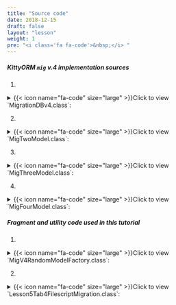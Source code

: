 ```yaml
---
title: "Source code"
date: 2018-12-15
draft: false
layout: "lesson"
weight: 1
pre: "<i class='fa fa-code'>&nbsp;</i> "
---
```

##### KittyORM `mig` v.4 implementation sources

1. 
<details> 
  <summary>{{< icon name="fa-code" size="large" >}}Click to view `MigrationDBv4.class`: </summary>
{{< highlight java "linenos=inline, linenostart=1">}}
@KITTY_DATABASE(
        isLoggingOn = false,
        isProductionOn = true,
        isKittyDexUtilLoggingEnabled = false,
        databaseName = "mig",
        domainPackageNames = {"net.akaish.kittyormdemo.sqlite.migrations.migv4"},
        databaseVersion = 4,
        logTag = MigrationDBv4.LTAG
)
@KITTY_DATABASE_REGISTRY(
        domainModels = {
                net.akaish.kittyormdemo.sqlite.migrations.migv4.MigTwoModel.class,
                net.akaish.kittyormdemo.sqlite.migrations.migv4.MigThreeModel.class,
                net.akaish.kittyormdemo.sqlite.migrations.migv4.MigFourModel.class
        }
)
@KITTY_DATABASE_HELPER(
        onUpgradeBehavior = KITTY_DATABASE_HELPER.UpgradeBehavior.USE_FILE_MIGRATIONS
)
public class MigrationDBv4 extends KittyDatabase {

    public static final String LTAG = "MIGv4";

    /**
     * KittyORM main database class that represents bootstrap and holder for all related with database
     * components.
     *
     * @param ctx
     */
    public MigrationDBv4(Context ctx) {
        super(ctx);
    }
}
{{< /highlight >}} 
</details>

2. 
<details> 
  <summary>{{< icon name="fa-code" size="large" >}}Click to view `MigTwoModel.class`: </summary>
{{< highlight java "linenos=inline, linenostart=1">}}
@KITTY_TABLE(
        tableName = "mig_two"
)
public class MigTwoModel extends KittyModel {

    @KITTY_COLUMN(
            columnOrder = 0,
            isIPK = true
    )
    public Long id;

    @KITTY_COLUMN(
            columnOrder = 1
    )
    public Long migOneReference;

    @KITTY_COLUMN(columnOrder = 2)
    public Animals someAnimal;

    @KITTY_COLUMN(
            columnOrder = 3,
            columnAffinity = TypeAffinities.TEXT
    )
    @KITTY_COLUMN_SERIALIZATION
    public AnimalSounds someAnimalSound;

    String someAnimalSoundSerialize() {
        if(someAnimalSound == null) return null;
        return new GsonBuilder().create().toJson(someAnimalSound);
    }

    AnimalSounds someAnimalSoundDeserialize(String cvData) {
        if(cvData == null) return null;
        if(cvData.length() == 0) return null;
        return new GsonBuilder().create().fromJson(cvData, AnimalSounds.class);
    }

    @Override
    public String toString() {
        return new StringBuilder(64)
                .append("[ id = ")
                .append(id)
                .append(" ; migOneReference = ")
                .append(migOneReference)
                .append(" ; someAnimal = ")
                .append(someAnimal)
                .append(" ; someAnimalSound = ")
                .append(someAnimalSoundSerialize())
                .append(" ] ").toString();
    }
}
{{< /highlight >}} 
</details>

3. 
<details> 
  <summary>{{< icon name="fa-code" size="large" >}}Click to view `MigThreeModel.class`: </summary>
{{< highlight java "linenos=inline, linenostart=1">}}
@KITTY_TABLE(tableName = "mig_three")
public class MigThreeModel extends KittyModel {

    @KITTY_COLUMN(
            columnOrder = 0,
            isIPK = true
    )
    public Long id;

    @KITTY_COLUMN(
            columnOrder = 1,
            columnName = "new_sv_name"
    )
    @NOT_NULL
    @DEFAULT(
            literalValue = "'Something random'"
    )
    public String someValue;

    @KITTY_COLUMN(columnOrder = 2)
    @DEFAULT(signedInteger = 22)
    @ONE_COLUMN_INDEX(indexName = "m3_rnd_long")
    public Long randomLong;

    public String toString() {
        return new StringBuilder(32)
                .append("[ id = ")
                .append(id)
                .append(" ; someValue = ")
                .append(someValue)
                .append(" ; randomLong = ")
                .append(randomLong)
                .append(" ]").toString();
    }
}
{{< /highlight >}} 
</details>

4. 
<details> 
  <summary>{{< icon name="fa-code" size="large" >}}Click to view `MigFourModel.class`: </summary>
{{< highlight java "linenos=inline, linenostart=1">}}
@KITTY_TABLE(tableName = "mig_four")
public class MigFourModel extends KittyModel {

    @KITTY_COLUMN(
            columnOrder = 0,
            isIPK = true)
    public Long id;

    @KITTY_COLUMN(columnOrder = 1)
    @FOREIGN_KEY(
            reference = @FOREIGN_KEY_REFERENCE(
                    foreignTableName = "mig_three",
                    foreignTableColumns = {"id"}
            )
    )
    @NOT_NULL
    public Long migThreeReference;

    @KITTY_COLUMN(columnOrder = 2)
    @FOREIGN_KEY(
            reference = @FOREIGN_KEY_REFERENCE(
                    foreignTableName = "mig_two",
                    foreignTableColumns = {"id"}
            )
    )
    @NOT_NULL
    public Long migTwoReference;

    @KITTY_COLUMN(columnOrder = 3)
    @NOT_NULL
    @DEFAULT(
            predefinedLiteralValue = LiteralValues.CURRENT_DATE
    )
    public Date creationDate;

    @Override
    public String toString() {
        return new StringBuilder(64)
                .append("[ id = ")
                .append(id)
                .append(" ; migThreeReferecnde = ")
                .append(migThreeReference)
                .append(" ; migTwoReference = ")
                .append(migTwoReference)
                .append(" ; creationDate = ")
                .append(creationDate)
                .append(" ]").toString();
    }
}
{{< /highlight >}} 
</details>

##### Fragment and utility code used in this tutorial

1. 
<details> 
  <summary>{{< icon name="fa-code" size="large" >}}Click to view `MigV4RandomModelFactory.class`: </summary>
{{< highlight java "linenos=inline, linenostart=1">}}
public class MigV4RandomModelFactory {

    final Context context;
    final Random rnd;

    private final SparseArray<String> randomAnimalSays = new SparseArray<>();
    private final SparseArray<String> randomAnimalLocalizedName = new SparseArray<>();

    public MigV4RandomModelFactory(Context ctx) {
        this.context = ctx;
        this.rnd = new Random();

        // Lol, getContext().getString() method is fucking slow, calling for each new random model this method twice causes 55% of all execution time of generating new random model (!)
        // Right now getting those string causes only 14% of execution time
        randomAnimalSays.append(Animals.getLocalizedAnimalSaysResource(Animals.BEAR), context.getString(Animals.getLocalizedAnimalSaysResource(Animals.BEAR)));
        randomAnimalSays.append(Animals.getLocalizedAnimalSaysResource(Animals.CAT), context.getString(Animals.getLocalizedAnimalSaysResource(Animals.CAT)));
        randomAnimalSays.append(Animals.getLocalizedAnimalSaysResource(Animals.DOG), context.getString(Animals.getLocalizedAnimalSaysResource(Animals.DOG)));
        randomAnimalSays.append(Animals.getLocalizedAnimalSaysResource(Animals.GOAT), context.getString(Animals.getLocalizedAnimalSaysResource(Animals.GOAT)));
        randomAnimalSays.append(Animals.getLocalizedAnimalSaysResource(Animals.LION), context.getString(Animals.getLocalizedAnimalSaysResource(Animals.LION)));
        randomAnimalSays.append(Animals.getLocalizedAnimalSaysResource(Animals.SHEEP), context.getString(Animals.getLocalizedAnimalSaysResource(Animals.SHEEP)));
        randomAnimalSays.append(Animals.getLocalizedAnimalSaysResource(Animals.TIGER), context.getString(Animals.getLocalizedAnimalSaysResource(Animals.TIGER)));
        randomAnimalSays.append(Animals.getLocalizedAnimalSaysResource(Animals.WOLF), context.getString(Animals.getLocalizedAnimalSaysResource(Animals.WOLF)));


        randomAnimalLocalizedName.append(Animals.getLocalizedAnimalNameResource(Animals.BEAR), context.getString(Animals.getLocalizedAnimalNameResource(Animals.BEAR)));
        randomAnimalLocalizedName.append(Animals.getLocalizedAnimalNameResource(Animals.CAT), context.getString(Animals.getLocalizedAnimalNameResource(Animals.CAT)));
        randomAnimalLocalizedName.append(Animals.getLocalizedAnimalNameResource(Animals.DOG), context.getString(Animals.getLocalizedAnimalNameResource(Animals.DOG)));
        randomAnimalLocalizedName.append(Animals.getLocalizedAnimalNameResource(Animals.GOAT), context.getString(Animals.getLocalizedAnimalNameResource(Animals.GOAT)));
        randomAnimalLocalizedName.append(Animals.getLocalizedAnimalNameResource(Animals.LION), context.getString(Animals.getLocalizedAnimalNameResource(Animals.LION)));
        randomAnimalLocalizedName.append(Animals.getLocalizedAnimalNameResource(Animals.SHEEP), context.getString(Animals.getLocalizedAnimalNameResource(Animals.SHEEP)));
        randomAnimalLocalizedName.append(Animals.getLocalizedAnimalNameResource(Animals.TIGER), context.getString(Animals.getLocalizedAnimalNameResource(Animals.TIGER)));
        randomAnimalLocalizedName.append(Animals.getLocalizedAnimalNameResource(Animals.WOLF), context.getString(Animals.getLocalizedAnimalNameResource(Animals.WOLF)));
    }

    public MigTwoModel newM2RndModel() {
        MigTwoModel model = new MigTwoModel();
        model.someAnimal = Animals.rndAnimal(rnd);
        model.migOneReference = rnd.nextLong();
        AnimalSounds animalSounds = new AnimalSounds();
        animalSounds.animalName = randomAnimalLocalizedName.get(Animals.getLocalizedAnimalNameResource(model.someAnimal));
        animalSounds.animalSounds = randomAnimalSays.get(Animals.getLocalizedAnimalSaysResource(model.someAnimal));
        model.someAnimalSound = animalSounds;
        return model;
    }

    static final String[] M3_SOME_VALUES = {"One", "Apple", "Wolf", "Plane", "Name", "Fear of being alone", "Despair", "Death", "Do not look for meaning where it is not"};

    public MigThreeModel newM3RndModel() {
        return newM3RndModel(rnd.nextBoolean());
    }

    public MigThreeModel newM3RndModel(boolean setDefaultValue) {
        MigThreeModel model = new MigThreeModel();
        if(setDefaultValue)
            model.setFieldExclusion("someValue");
        else
            model.someValue = M3_SOME_VALUES[rnd.nextInt(M3_SOME_VALUES.length)];
        model.randomLong = rnd.nextLong();
        return model;
    }

    public MigFourModel newM4RndModel(List<MigThreeModel> mig3Models, List<MigTwoModel> mig2Models) {
        if(mig2Models == null || mig3Models == null) {
            throw new IllegalArgumentException("M4RMF#newM4RndModel bad collections provided!");
        }
        if(mig2Models.size() == 0 || mig3Models.size() == 0) {
            throw new IllegalArgumentException("M4RMF#newM4RndModel bad collections provided!");
        }
        return newM4RndModel(
                rnd.nextBoolean(),
                mig2Models.get(rnd.nextInt(mig2Models.size())).id,
                mig3Models.get(rnd.nextInt(mig3Models.size())).id
        );
    }

    public MigFourModel newM4RndModel(boolean setDefaultValue, Long mig2reference, Long mig3reference) {
        if(mig2reference == null || mig3reference == null)
            throw new IllegalArgumentException("M4RMF#newM4RndModel bad references id provided!");
        MigFourModel model = new MigFourModel();
        model.migThreeReference = mig3reference;
        model.migTwoReference = mig2reference;
        if(setDefaultValue)
            model.setFieldExclusion("creationDate");
        else
            model.creationDate = new Date(System.currentTimeMillis());
        return model;
    }
}
{{< /highlight >}} 
</details>

2. 
<details> 
  <summary>{{< icon name="fa-code" size="large" >}}Click to view `Lesson5Tab4FilescriptMigration.class`: </summary>
{{< highlight java "linenos=inline, linenostart=1">}}
public class Lesson5Tab4FilescriptMigration extends Lesson5BaseFragment {

    private MigrationDBv4 databaseV4;
    private SharedPreferencesMigDB sf;

    private Button insertRandomButton;
    private Button clearTableButton;
    private Button deleteDatabaseButton;

    private ListView eventsListView;

    private TextView statusTV;

    private MigDatabaseState mdbState;

    final static int DB_IMPLEMENTATION_VERSION = 4;
    final static int TABLE_AMOUNT = 3;

    public Lesson5Tab4FilescriptMigration() {}

    @Override
    public View onCreateView(LayoutInflater inflater, ViewGroup container, Bundle savedInstanceState) {
        View rootView = inflater.inflate(R.layout.lesson5_tab4_file_migrations, container, false);

        insertRandomButton = rootView.findViewById(R.id.l5_t4_go_button);
        clearTableButton = rootView.findViewById(R.id.l5_t4_clear_button);
        deleteDatabaseButton = rootView.findViewById(R.id.l5_t4_delete_database_button);

        eventsListView = rootView.findViewById(R.id.l5_t4_actions);

        insertRandomButton.setOnClickListener(new View.OnClickListener() {
            @Override
            public void onClick(View v) {
                insert25RND();
            }
        });

        clearTableButton.setOnClickListener(new View.OnClickListener() {
            @Override
            public void onClick(View v) {
                clearTable();
            }
        });

        deleteDatabaseButton.setOnClickListener(new View.OnClickListener() {
            @Override
            public void onClick(View v) {
                deleteDatabase();
            }
        });

        statusTV = rootView.findViewById(R.id.l5_t4_status);


        setUpExpandedList(
                rootView,
                R.id._l5_t4_expanded_panel_list,
                R.id._l5_t4_expanded_panel_text,
                R.string._l5_t4_expanded_text_pattern
        );

        reloadTableExpandedList();
        reloadStatus();
        return rootView;
    }

    public MigDatabaseState getMdbState(Context context, int implVersion, String[] tables) {
        if(mdbState != null) return mdbState;
        mdbState = new MigDatabaseState(implVersion, tables, context, getSf());
        return mdbState;
    }

    public void reloadStatus() {
        if(statusTV != null) {
            statusTV.setText(getMdbState(getContext(), DB_IMPLEMENTATION_VERSION, new String[] {M1M2TN, M1M3TN, M1M4TN}).toString());
        }
    }


    @Override
    public void onVisible() {
        reloadTableExpandedList();
        reloadStatus();
    }

    private SharedPreferencesMigDB getSf() {
        if(sf != null) return sf;
        sf = new SharedPreferencesMigDB(getContext());
        return sf;
    }

    private MigrationDBv4 getDatabase() {
        // retrieving existing database after upgrade -> downgrade would cause onUpgrade() script would be run after mapper fetching
        databaseV4 = new MigrationDBv4(getContext());
        return databaseV4;
    }

    private void insert25RND() {
        new InsertRandomAsync().execute(0l);
        //new TestCPK().execute();
    }

    private void clearTable() {
        new WipeAsync().execute(0l);
    }

    private void deleteDatabase() {
        new DeleteDatabaseAsync().execute(0l);
    }

    private void reloadTableExpandedList() {
        new ReloadTableAsync().execute(0l);
    }

    @Override
    protected int snackbarMessageResource() {
        return R.string._l5_t4_snackbar_message;
    }



    // Asyncs

    class ReloadTableAsync extends AsyncTask<Long, Long, List<String>> {

        @Override
        protected List<String> doInBackground(Long... params) {
            LinkedList<String> toListView = new LinkedList<>();
            if(getSf().isDatabaseCreated() && !getSf().isDatabaseDeletedManually() && getSf().currentMigDBVersion() == DB_IMPLEMENTATION_VERSION) {
                // T4
                KittyMapper mapper = getDatabase().getMapper(MigFourModel.class);
                List<MigFourModel> m1Models = mapper.findAll();
                mapper.close();
                // T2
                KittyMapper mapperT2 = getDatabase().getMapper(MigTwoModel.class);
                List<MigTwoModel> m2Models = mapperT2.findAll();
                mapper.close();
                // T3
                KittyMapper mapperT3 = getDatabase().getMapper(MigThreeModel.class);
                List<MigThreeModel> m3Models = mapperT3.findAll();
                mapper.close();

                if(m1Models == null) {
                    toListView.addLast(format(getContext().getString(R.string._l5_t4_m4_db), 0));
                } else {
                    toListView.addLast(format(getContext().getString(R.string._l5_t4_m4_db), m1Models.size()));
                    Iterator<MigFourModel> mI = m1Models.iterator();
                    while (mI.hasNext()) {
                        toListView.addLast(mI.next().toString());
                    }
                }
                if(m2Models == null) {
                    toListView.addLast(format(getContext().getString(R.string._l5_t4_m2_db), 0));
                } else {
                    toListView.addLast(format(getContext().getString(R.string._l5_t4_m2_db), m2Models.size()));
                    Iterator<MigTwoModel> mI = m2Models.iterator();
                    while (mI.hasNext()) {
                        toListView.addLast(mI.next().toString());
                    }
                }
                if(m3Models == null) {
                    toListView.addLast(format(getContext().getString(R.string._l5_t4_m3_db), 0));
                } else {
                    toListView.addLast(format(getContext().getString(R.string._l5_t4_m3_db), m2Models.size()));
                    Iterator<MigThreeModel> mI = m3Models.iterator();
                    while (mI.hasNext()) {
                        toListView.addLast(mI.next().toString());
                    }
                }
                return toListView;
            } else {
                if(!getSf().isDatabaseCreated() || getSf().isDatabaseDeletedManually()) {
                    toListView.addLast(getString(R.string._l5_t4_m1_db_doesnt_exist));
                    return toListView;
                } else {
                    toListView.addLast(format(getString(R.string._l5_t4_m1_db_has_different_version), getSf().currentMigDBVersion()));
                    return toListView;
                }
            }
        }

        @Override
        protected void onPostExecute(List<String> result) {
            int tableAmount = TABLE_AMOUNT;
            if(getSf().isDatabaseDeletedManually() || !getSf().isDatabaseCreated() || getSf().currentMigDBVersion() != DB_IMPLEMENTATION_VERSION)
                tableAmount = 0;
            if(result != null) {
                events.setAdapter(new MigAdapter(getContext(), result));
                int recordsAmount = result.size() - tableAmount;
                if(tableAmount == 0)
                    recordsAmount = 0;
                expandedTitle.setText(format(expandeddTitlePattern, recordsAmount, tableAmount));
            } else {
                events.setAdapter(new MigAdapter(getContext(), new LinkedList<String>()));
                expandedTitle.setText(format(expandeddTitlePattern, 0, tableAmount));
            }
        }
    }

    private static final String ERR_STRING_WIPE = "Lesson5tab4WipeDataError, see exception details!";

    class WipeAsync extends AsyncTask<Long, Long, WipeAsyncResult> {

        ProgressDialog dialog;

        @Override
        protected void onPreExecute() {
            dialog = ProgressDialog.show(
                    getLessonActivity(),
                    getString(R.string._l5_t4_running_requested_operation_pg_title),
                    getString(R.string._l5_t4_running_requested_operation_pg_body)
            );
            dialog.setCancelable(false);
        }

        @Override
        protected WipeAsyncResult doInBackground(Long... params) {
            if(getSf().isDatabaseCreated() && !getSf().isDatabaseDeletedManually() && getSf().currentMigDBVersion() == DB_IMPLEMENTATION_VERSION) {
                try {
                    KittyMapper mapper4 = getDatabase().getMapper(MigFourModel.class);
                    KittyMapper mapper2 = getDatabase().getMapper(MigTwoModel.class);
                    KittyMapper mapper3 = getDatabase().getMapper(MigThreeModel.class);
                    long recordsCount = mapper4.countAll() + mapper2.countAll() + mapper3.countAll();
                    long affected = mapper4.deleteAll() + mapper2.deleteAll() + mapper3.deleteAll();
                    mapper4.close(); mapper2.close(); mapper3.close();
                    return new WipeAsyncResult(true, false, DB_IMPLEMENTATION_VERSION, affected, recordsCount);
                } catch (Exception e) {
                    Log.e(MigrationDBv4.LTAG, ERR_STRING_WIPE, e);
                    if (e instanceof KittyRuntimeException) {
                        if (((KittyRuntimeException) e).getNestedException() != null) {
                            Log.e(MigrationDBv4.LTAG, ERR_STRING_WIPE, ((KittyRuntimeException) e).getNestedException());
                        }
                    }
                    return new WipeAsyncResult(true, false, DB_IMPLEMENTATION_VERSION, -1l, -1l);
                }
            } else {
                return new WipeAsyncResult(
                        getSf().isDatabaseCreated(),
                        getSf().isDatabaseDeletedManually(),
                        getSf().currentMigDBVersion(),
                        -1l, -1l);
            }
        }

        @Override
        protected void onPostExecute(WipeAsyncResult result) {
            dialog.cancel();

            if (eventsListView != null) {
                eventsListView.setAdapter(new BasicArrayAdapter(getContext(), new LinkedList<String>()));
                eventsListView.setOnTouchListener(new View.OnTouchListener() {

                    // Setting on Touch Listener for handling the touch inside ScrollView
                    @Override
                    public boolean onTouch(View v, MotionEvent event) {
                        // Disallow the touch request for parent scroll on touch of child view
                        v.getParent().requestDisallowInterceptTouchEvent(true);
                        return false;
                    }
                });

                if(!result.isCreated) {
                    ((BasicArrayAdapter) eventsListView.getAdapter()).addItemLast(getString(R.string._l5_op_not_existing));
                } else if (result.isDeleted) {
                    ((BasicArrayAdapter) eventsListView.getAdapter()).addItemLast(getString(R.string._l5_op_deleted));
                } else if (result.dbVersion != DB_IMPLEMENTATION_VERSION) {
                    if(result.dbVersion < 1) {
                        ((BasicArrayAdapter) eventsListView.getAdapter()).addItemLast(format(getString(R.string._l5_op_mig_version_is_lower), result.dbVersion, DB_IMPLEMENTATION_VERSION));
                    } else {
                        ((BasicArrayAdapter) eventsListView.getAdapter()).addItemLast(format(getString(R.string._l5_op_mig_version_is_higher), result.dbVersion, DB_IMPLEMENTATION_VERSION));
                    }
                } else if (result.recordsCount > -1 && result.affectedRows > -1) {
                    ((BasicArrayAdapter) eventsListView.getAdapter()).addItemLast(format(getString(R.string._l5_t4_count_to_events), result.recordsCount));
                    ((BasicArrayAdapter) eventsListView.getAdapter()).addItemLast(format(getString(R.string._l5_t4_deleted_to_events), result.affectedRows));
                } else {
                    ((BasicArrayAdapter) eventsListView.getAdapter()).addItemLast(getString(R.string._l5_t4_error_event));
                }
                ((BasicArrayAdapter) eventsListView.getAdapter()).notifyDataSetChanged();
                reloadTableExpandedList();
                reloadStatus();
            }
        }
    }

    class WipeAsyncResult {
        boolean isCreated;
        boolean isDeleted;
        int dbVersion;
        Long affectedRows;
        Long recordsCount;

        public WipeAsyncResult(boolean isCreated, boolean isDeleted, int dbVersion,
                               Long affectedRows, Long recordsCount) {
            this.isCreated = isCreated;
            this.isDeleted = isDeleted;
            this.dbVersion = dbVersion;
            this.affectedRows = affectedRows;
            this.recordsCount = recordsCount;
        }
    }

    static final int INSERT_AMOUNT = 25;
    static final int INSERT_FK_AMOUNT = 10;

    static final String ERR_INSERT_RND = "Lesson5tab4InsertRNDDataError, see exception details!";

    // TEST COMPLEX PK
    class TestCPK extends AsyncTask<Void, Void, Long> {

        /**
         * Override this method to perform a computation on a background thread. The
         * specified parameters are the parameters passed to {@link #execute}
         * by the caller of this task.
         * <p>
         * This method can call {@link #publishProgress} to publish updates
         * on the UI thread.
         *
         * @param voids The parameters of the task.
         * @return A result, defined by the subclass of this task.
         * @see #onPreExecute()
         * @see #onPostExecute
         * @see #publishProgress
         */
        @Override
        protected Long doInBackground(Void... voids) {
            KittyMapper mapper = getDatabase().getMapper(MigFiveModel.class);
            MigFiveModel m1 = new MigFiveModel();
            MigFiveModel m2 = new MigFiveModel();
            MigFiveModel m3 = new MigFiveModel();

            m1.ipkUniqueString = UUID.randomUUID().toString();
            m2.ipkUniqueString = UUID.randomUUID().toString();
            m3.ipkUniqueString = UUID.randomUUID().toString();

            m1.someStr = "STR1";
            m2.someStr = "STR2";
            m3.someStr = "STR3";

            mapper.save(m1);
            mapper.save(m2);
            mapper.save(m3);

            Log.e("CPK test 0", " count = "+mapper.countAll());

            SQLiteCondition sqLiteCondition = new SQLiteConditionBuilder()
                                                .addField("ipk_str")
                                                .addSQLOperator(SQLiteOperator.EQUAL)
                                                .addValue(m3.ipkUniqueString)
                                                .build();
            MigFiveModel m3FromDB = (MigFiveModel) mapper.findWhere(sqLiteCondition).get(0);
            Log.e("CPK test 1", m3FromDB.toString());
            m3FromDB.someStr = "modified";

            mapper.save(m3FromDB);

            SQLiteCondition sqLiteCondition2 = new SQLiteConditionBuilder()
                                                    .addField("some_str")
                                                    .addSQLOperator(SQLiteOperator.EQUAL)
                                                    .addValue("modified")
                                                    .build();
            MigFiveModel m3FromDBM = (MigFiveModel) mapper.findWhere(sqLiteCondition2).get(0);
            Log.e("CPK test 2", m3FromDB.toString());

            Log.e("CPK test 3", " count = "+mapper.countAll());

            mapper.deleteAll();
            return null;
        }
    }

    class InsertRandomAsync extends AsyncTask<Long, Long, InsertRandomResults> {
        ProgressDialog dialog;

        @Override
        protected void onPreExecute() {
            dialog = ProgressDialog.show(
                    getLessonActivity(),
                    getString(R.string._l5_t4_running_requested_operation_pg_title),
                    getString(R.string._l5_t4_running_requested_operation_pg_body)
            );
            dialog.setCancelable(false);
        }

        @Override
        protected InsertRandomResults doInBackground(Long... strings) {
//            File destinationFile = getContext().getFilesDir();
//            KittyUtils.copyDirectoryFromAssetsToFS(getContext(), KittyNamingUtils.ASSETS_URI_START + "kittysqliteorm", destinationFile);
//            if(true) return null;
            if(getSf().currentMigDBVersion() > DB_IMPLEMENTATION_VERSION) {
                return new InsertRandomResults(
                        null,
                        null,
                        null,
                        -1l,
                        -1l,
                        -1l,
                        false,
                        getSf().currentMigDBVersion()
                );
            } else {
                try {
                    KittyMapper mapper4 = getDatabase().getMapper(MigFourModel.class);
                    KittyMapper mapper2 = getDatabase().getMapper(MigTwoModel.class);
                    KittyMapper mapper3 = getDatabase().getMapper(MigThreeModel.class);
                    long recordsCount = mapper4.countAll() + mapper2.countAll() + mapper3.countAll();

                    boolean deleteData = getSf().currentMigDBVersion() == DB_IMPLEMENTATION_VERSION;

                    long affected;

                    if(deleteData)
                        affected = mapper4.deleteAll() + mapper2.deleteAll() + mapper3.deleteAll();
                    else
                        affected = 0l;

                    LinkedList<MigFourModel> modelsToInsert = new LinkedList<>();
                    LinkedList<MigTwoModel> models2ToInsert = new LinkedList<>();
                    LinkedList<MigThreeModel> models3ToInsert = new LinkedList<>();

                    getSf().setDatabaseCreated(true);
                    getSf().setCurrentMigDBVersion(DB_IMPLEMENTATION_VERSION);
                    getSf().setDatabaseDeletedManually(false);

                    MigV4RandomModelFactory factory = new MigV4RandomModelFactory(getContext());

                    for (int i = 0; i < INSERT_AMOUNT; i++) {
                        MigTwoModel m = factory.newM2RndModel();
                        models2ToInsert.addLast(m);
                    }
                    mapper2.insertInTransaction(models2ToInsert);
                    List<MigTwoModel> models2 = mapper2.findAll();
                    LinkedList<String> out2 = new LinkedList<>();
                    Iterator<MigTwoModel> mI2 = models2.iterator();
                    while (mI2.hasNext()) {
                        out2.addLast(mI2.next().toString());
                    }

                    for (int i = 0; i < INSERT_AMOUNT; i++) {
                        MigThreeModel m = factory.newM3RndModel();
                        models3ToInsert.addLast(m);
                    }
                    mapper3.insertInTransaction(models3ToInsert);
                    List<MigThreeModel> models3 = mapper3.findAll();
                    LinkedList<String> out3 = new LinkedList<>();
                    Iterator<MigThreeModel> mI3 = models3.iterator();
                    while (mI3.hasNext()) {
                        out3.addLast(mI3.next().toString());
                    }

                    for (int i = 0; i < INSERT_FK_AMOUNT; i++) {
                        MigFourModel m = factory.newM4RndModel(models3, models2);
                        modelsToInsert.addLast(m);
                    }
                    mapper4.insertInTransaction(modelsToInsert);
                    List<MigFourModel> models = mapper4.findAll();
                    Iterator<MigFourModel> mI = models.iterator();
                    LinkedList<String> out4 = new LinkedList<>();
                    while (mI.hasNext()) {
                        out4.addLast(mI.next().toString());
                    }

                    long recordsCountAfter = mapper4.countAll() + mapper2.countAll() + mapper3.countAll();
                    mapper4.close(); mapper2.close(); mapper3.close();
                    return new InsertRandomResults(out4, out2, out3, affected, recordsCount, recordsCountAfter, true, getSf().currentMigDBVersion());
                } catch (Exception e) {
                    Log.e(MigrationDBv4.LTAG, ERR_INSERT_RND, e);
                    if (e instanceof KittyRuntimeException) {
                        if (((KittyRuntimeException) e).getNestedException() != null) {
                            Log.e(MigrationDBv4.LTAG, ERR_INSERT_RND, ((KittyRuntimeException) e).getNestedException());
                        }
                    }
                    return new InsertRandomResults(
                            null,
                            null,
                            null,
                            -1l,
                            -1l,
                            -1l,
                            false,
                            getSf().currentMigDBVersion()
                    );
                }
            }
        }

        @Override
        protected void onPostExecute(InsertRandomResults result) {
            dialog.cancel();
            if (eventsListView != null) {
                eventsListView.setAdapter(new BasicArrayAdapter(getContext(), new LinkedList<String>()));
                eventsListView.setOnTouchListener(new View.OnTouchListener() {

                    // Setting on Touch Listener for handling the touch inside ScrollView
                    @Override
                    public boolean onTouch(View v, MotionEvent event) {
                        // Disallow the touch request for parent scroll on touch of child view
                        v.getParent().requestDisallowInterceptTouchEvent(true);
                        return false;
                    }
                });
                if (result.operationSuccess) {
                    ((BasicArrayAdapter) eventsListView.getAdapter()).addItemLast(format(getString(R.string._l5_t4_count_to_events), result.modelsCountBefore));
                    ((BasicArrayAdapter) eventsListView.getAdapter()).addItemLast(format(getString(R.string._l5_t4_deleted_to_events), result.deletedModelsAffectedRows));
                    for (String modelString : result.modelInsertionsM4) {
                        ((BasicArrayAdapter) eventsListView.getAdapter()).addItemLast(format(getString(R.string._l5_t4_inserted_to_events), M1M4TN, modelString));
                    }
                    for (String modelString2 : result.modelInsertionsM2) {
                        ((BasicArrayAdapter) eventsListView.getAdapter()).addItemLast(format(getString(R.string._l5_t4_inserted_to_events), M1M2TN, modelString2));
                    }
                    for (String modelString3 : result.modelInsertionsM3) {
                        ((BasicArrayAdapter) eventsListView.getAdapter()).addItemLast(format(getString(R.string._l5_t4_inserted_to_events), M1M3TN, modelString3));
                    }
                    ((BasicArrayAdapter) eventsListView.getAdapter()).addItemLast(format(getString(R.string._l5_t4_count_to_events), result.modelsCountAfter));
                } else {
                    if(getSf().currentMigDBVersion() > DB_IMPLEMENTATION_VERSION) {
                        ((BasicArrayAdapter) eventsListView.getAdapter()).addItemLast(format(getString(R.string._l5_op_mig_version_is_higher), result.dbVersion, DB_IMPLEMENTATION_VERSION));
                    } else {
                        ((BasicArrayAdapter) eventsListView.getAdapter()).addItemLast(getString(R.string._l5_t4_error_event));
                    }
                }
                ((BasicArrayAdapter) eventsListView.getAdapter()).notifyDataSetChanged();
                reloadTableExpandedList();
                reloadStatus();
            }
        }


    }

    class InsertRandomResults {
        List<String> modelInsertionsM4;
        List<String> modelInsertionsM2;
        List<String> modelInsertionsM3;
        long deletedModelsAffectedRows;
        long modelsCountBefore;
        long modelsCountAfter;
        boolean operationSuccess;
        int dbVersion;

        public InsertRandomResults(List<String> modelInsertionsM4, List<String> modelInsertionsM2,
                                   List<String> modelInsertionsM3, long deletedModelsAffectedRows,
                                   long modelsCountBefore, long modelsCountAfter, boolean opSuccess,
                                   int dbVersion) {
            this.modelInsertionsM4 = modelInsertionsM4;
            this.modelInsertionsM2 = modelInsertionsM2;
            this.modelInsertionsM3 = modelInsertionsM3;
            this.deletedModelsAffectedRows = deletedModelsAffectedRows;
            this.modelsCountBefore = modelsCountBefore;
            this.modelsCountAfter = modelsCountAfter;
            this.operationSuccess = opSuccess;
            this.dbVersion = dbVersion;
        }
    }

    static final String ERR_DELETION = "Lesson5tab4DBDeleteError, see exception details!";

    class DeleteDatabaseAsync extends AsyncTask<Long, Long, Integer> {
        ProgressDialog dialog;

        final int DELETED = 1;
        final int NOT_DELETED = 2;
        final int ERROR = 3;

        @Override
        protected void onPreExecute() {
            dialog = ProgressDialog.show(
                    getLessonActivity(),
                    getString(R.string._l5_t4_running_requested_operation_pg_title),
                    getString(R.string._l5_t4_running_requested_operation_pg_body)
            );
            dialog.setCancelable(false);
        }

        @Override
        protected Integer doInBackground(Long... strings) {
            try {
                boolean deleted = getDatabase().deleteDatabase();
                getSf().setDatabaseDeletedManually(true);
                getSf().setDatabaseCreated(false);
                getSf().setCurrentMigDBVersion(-1);
                if(deleted)
                    return DELETED;
                else
                    return NOT_DELETED;
            } catch (Exception e) {
                Log.e(MigrationDBv4.LTAG, ERR_DELETION, e);
                if (e instanceof KittyRuntimeException) {
                    if (((KittyRuntimeException) e).getNestedException() != null) {
                        Log.e(MigrationDBv4.LTAG, ERR_DELETION, ((KittyRuntimeException) e).getNestedException());
                    }
                }
                return ERROR;
            }
        }

        @Override
        protected void onPostExecute(Integer result) {
            dialog.cancel();
            if (eventsListView != null) {
                eventsListView.setAdapter(new BasicArrayAdapter(getContext(), new LinkedList<String>()));
                eventsListView.setOnTouchListener(new View.OnTouchListener() {

                    // Setting on Touch Listener for handling the touch inside ScrollView
                    @Override
                    public boolean onTouch(View v, MotionEvent event) {
                        // Disallow the touch request for parent scroll on touch of child view
                        v.getParent().requestDisallowInterceptTouchEvent(true);
                        return false;
                    }
                });
                switch (result) {
                    case DELETED:
                        ((BasicArrayAdapter) eventsListView.getAdapter()).addItemLast(format(getString(R.string._l5_t4_delete_db_success)));
                        break;
                    case NOT_DELETED:
                        ((BasicArrayAdapter) eventsListView.getAdapter()).addItemLast(format(getString(R.string._l5_t4_delete_db_fail)));
                        break;
                    case ERROR:
                        ((BasicArrayAdapter) eventsListView.getAdapter()).addItemLast(format(getString(R.string._l5_t4_error_event)));
                        break;
                }
                ((BasicArrayAdapter) eventsListView.getAdapter()).notifyDataSetChanged();
                reloadTableExpandedList();
                reloadStatus();
            }
        }
    }

    // Expanded list
    MigAdapter migAdapter;

    @Override
    protected void setUpExpandedList(View rootView, int eventsId, int eventsTitleId, int eventTitleStringPattern) {
        events = (ListView) rootView.findViewById(eventsId);
        expandedTitle = (TextView) rootView.findViewById(eventsTitleId);
        expandeddTitlePattern = getString(eventTitleStringPattern);

        expandedTitle.setText(format(expandeddTitlePattern, 0));

        if(expandedAdapter == null) {
            migAdapter = new MigAdapter(getContext(), new LinkedList<String>());
        }

        events.setAdapter(migAdapter);
        events.setOnTouchListener(new View.OnTouchListener() {

            // Setting on Touch Listener for handling the touch inside ScrollView
            @Override
            public boolean onTouch(View v, MotionEvent event) {
                // Disallow the touch request for parent scroll on touch of child view
                v.getParent().requestDisallowInterceptTouchEvent(true);
                return false;
            }
        });
    }

    // Fab menu section

    @Override
    public View.OnClickListener helpFabMenuAction() {
        return new View.OnClickListener() {

            /**
             * Called when a view has been clicked.
             *
             * @param v The view that was clicked.
             */
            @Override
            public void onClick(View v) {
                ((KittyTutorialActivity) getParentFragment().getActivity()).showWebViewDialog(L5_T4_TUTORIAL);
            }
        };
    }

    @Override
    public View.OnClickListener sourceFabMenuAction() {
        return new View.OnClickListener() {

            /**
             * Called when a view has been clicked.
             *
             * @param v The view that was clicked.
             */
            @Override
            public void onClick(View v) {
                ((KittyTutorialActivity) getParentFragment().getActivity()).showWebViewDialog(L5_T4_SOURCE);
            }
        };
    }

    @Override
    public View.OnClickListener schemaFabMenuAction() {
        return new View.OnClickListener() {

            /**
             * Called when a view has been clicked.
             *
             * @param v The view that was clicked.
             */
            @Override
            public void onClick(View v) {
                ((KittyTutorialActivity) getParentFragment().getActivity()).showWebViewDialog(L5_T4_SCHEMA);
            }
        };
    }
}
{{< /highlight >}} 
</details>
